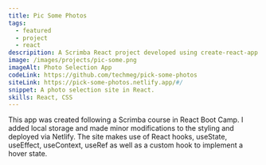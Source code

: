 ```yaml
---
title: Pic Some Photos
tags:
  - featured
  - project
  - react
descripition: A Scrimba React project developed using create-react-app deployed in Netlify.
image: /images/projects/pic-some.png
imageAlt: Photo Selection App
codeLink: https://github.com/techmeg/pick-some-photos
siteLink: https://pick-some-photos.netlify.app/#/
snippet: A photo selection site in React.
skills: React, CSS
---
```

This app was created following a Scrimba course in React Boot Camp. I added local storage  and made minor modifications to the styling and deployed via Netlify. The site makes use of React hooks, useState, useEffect, useContext, useRef as well as a custom hook to implement a hover state.
